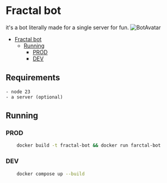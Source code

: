 # Fractal bot

it's a bot literally made for a single server for fun.
![BotAvatar](https://cdn.discordapp.com/avatars/1348328693428260906/826fbbc3cfa84d69c17354781b81c495.webp?size=512)

<!--toc:start-->
- [Fractal bot](#fractal-bot)
  - [Running](#running)
    - [PROD](#prod)
    - [DEV](#dev)
<!--toc:end-->

## Requirements
    - node 23
    - a server (optional)

## Running

### PROD
``` bash
    docker build -t fractal-bot && docker run farctal-bot
```

### DEV

``` bash
    docker compose up --build
```


